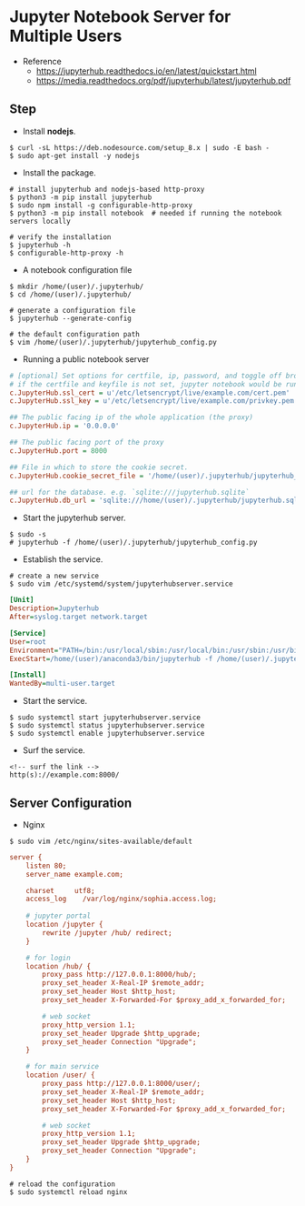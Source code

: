 # Jupyter Notebook Server for Multiple Users



* Reference
  * https://jupyterhub.readthedocs.io/en/latest/quickstart.html
  * https://media.readthedocs.org/pdf/jupyterhub/latest/jupyterhub.pdf



## Step

* Install **nodejs**.

```shell
$ curl -sL https://deb.nodesource.com/setup_8.x | sudo -E bash -
$ sudo apt-get install -y nodejs
```

* Install the package.

```shell
# install jupyterhub and nodejs-based http-proxy
$ python3 -m pip install jupyterhub
$ sudo npm install -g configurable-http-proxy
$ python3 -m pip install notebook  # needed if running the notebook servers locally

# verify the installation
$ jupyterhub -h
$ configurable-http-proxy -h
```

* A notebook configuration file

```shell
$ mkdir /home/(user)/.jupyterhub/
$ cd /home/(user)/.jupyterhub/

# generate a configuration file
$ jupyterhub --generate-config

# the default configuration path
$ vim /home/(user)/.jupyterhub/jupyterhub_config.py
```

* Running a public notebook server

```ini
# [optional] Set options for certfile, ip, password, and toggle off browser auto-opening
# if the certfile and keyfile is not set, jupyter notebook would be run over http protocol
c.JupyterHub.ssl_cert = u'/etc/letsencrypt/live/example.com/cert.pem'
c.JupyterHub.ssl_key = u'/etc/letsencrypt/live/example.com/privkey.pem'

## The public facing ip of the whole application (the proxy)
c.JupyterHub.ip = '0.0.0.0'

## The public facing port of the proxy
c.JupyterHub.port = 8000

## File in which to store the cookie secret.
c.JupyterHub.cookie_secret_file = '/home/(user)/.jupyterhub/jupyterhub_cookie_secret'

## url for the database. e.g. `sqlite:///jupyterhub.sqlite`
c.JupyterHub.db_url = 'sqlite:///home/(user)/.jupyterhub/jupyterhub.sqlite'
```

* Start the jupyterhub server.

```shell
$ sudo -s
# jupyterhub -f /home/(user)/.jupyterhub/jupyterhub_config.py
```

* Establish the service.

```shell
# create a new service
$ sudo vim /etc/systemd/system/jupyterhubserver.service
```

```ini
[Unit]
Description=Jupyterhub
After=syslog.target network.target

[Service]
User=root
Environment="PATH=/bin:/usr/local/sbin:/usr/local/bin:/usr/sbin:/usr/bin:/home/(user)/anaconda3/bin"
ExecStart=/home/(user)/anaconda3/bin/jupyterhub -f /home/(user)/.jupyterhub/jupyterhub_config.py

[Install]
WantedBy=multi-user.target
```

* Start the service.

```shell
$ sudo systemctl start jupyterhubserver.service
$ sudo systemctl status jupyterhubserver.service
$ sudo systemctl enable jupyterhubserver.service
```

* Surf the service.

```http
<!-- surf the link -->
http(s)://example.com:8000/
```



## Server Configuration



* Nginx

```shell
$ sudo vim /etc/nginx/sites-available/default
```

```ini
server {
    listen 80;
    server_name example.com;

    charset     utf8;
    access_log    /var/log/nginx/sophia.access.log;
        
    # jupyter portal
    location /jupyter {
        rewrite /jupyter /hub/ redirect;
    }    

	# for login
    location /hub/ {
        proxy_pass http://127.0.0.1:8000/hub/;
        proxy_set_header X-Real-IP $remote_addr;
        proxy_set_header Host $http_host;
        proxy_set_header X-Forwarded-For $proxy_add_x_forwarded_for;

        # web socket
        proxy_http_version 1.1;
        proxy_set_header Upgrade $http_upgrade;
        proxy_set_header Connection "Upgrade";
    }

    # for main service
    location /user/ {
        proxy_pass http://127.0.0.1:8000/user/;
        proxy_set_header X-Real-IP $remote_addr;
        proxy_set_header Host $http_host;
        proxy_set_header X-Forwarded-For $proxy_add_x_forwarded_for;

        # web socket
        proxy_http_version 1.1;
        proxy_set_header Upgrade $http_upgrade;
        proxy_set_header Connection "Upgrade";
    }
}
```

```shell
# reload the configuration
$ sudo systemctl reload nginx
```


